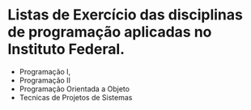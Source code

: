 # Listas de Exercício das disciplinas de programação aplicadas no Instituto Federal.

- Programação I,
- Programação II
- Programação Orientada a Objeto
- Tecnicas de Projetos de Sistemas

